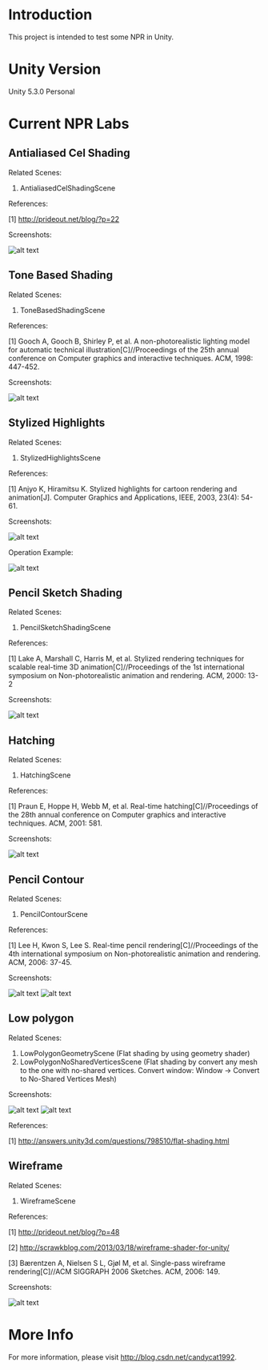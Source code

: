 # Introduction

This project is intended to test some NPR in Unity.

# Unity Version

Unity 5.3.0 Personal

# Current NPR Labs

## Antialiased Cel Shading

Related Scenes:

1. AntialiasedCelShadingScene

References:

[1] http://prideout.net/blog/?p=22

Screenshots:

![alt text](https://github.com/candycat1992/NPR_Lab/blob/master/SceneImages/AntialiasedCelShadingScene.png)

## Tone Based Shading

Related Scenes:

1. ToneBasedShadingScene

References:

[1] Gooch A, Gooch B, Shirley P, et al. A non-photorealistic lighting model for automatic technical illustration[C]//Proceedings of the 25th annual conference on Computer graphics and interactive techniques. ACM, 1998: 447-452.

Screenshots:

![alt text](https://github.com/candycat1992/NPR_Lab/blob/master/SceneImages/ToneBasedShadingScene.png)

## Stylized Highlights

Related Scenes:

1. StylizedHighlightsScene

References:

[1] Anjyo K, Hiramitsu K. Stylized highlights for cartoon rendering and animation[J]. Computer Graphics and Applications, IEEE, 2003, 23(4): 54-61.

Screenshots:

![alt text](https://github.com/candycat1992/NPR_Lab/blob/master/SceneImages/StylizedHighlightsScene.png)

Operation Example:

![alt text](https://github.com/candycat1992/NPR_Lab/blob/master/SceneImages/OperationExample.png)

## Pencil Sketch Shading

Related Scenes:

1. PencilSketchShadingScene

References:

[1] Lake A, Marshall C, Harris M, et al. Stylized rendering techniques for scalable real-time 3D animation[C]//Proceedings of the 1st international symposium on Non-photorealistic animation and rendering. ACM, 2000: 13-2

Screenshots:

![alt text](https://github.com/candycat1992/NPR_Lab/blob/master/SceneImages/PencilSketchScene.png)

## Hatching

Related Scenes:

1. HatchingScene

References:

[1] Praun E, Hoppe H, Webb M, et al. Real-time hatching[C]//Proceedings of the 28th annual conference on Computer graphics and interactive techniques. ACM, 2001: 581.

Screenshots:

![alt text](https://github.com/candycat1992/NPR_Lab/blob/master/SceneImages/HatchingScene.png)

## Pencil Contour

Related Scenes:

1. PencilContourScene

References:

[1] Lee H, Kwon S, Lee S. Real-time pencil rendering[C]//Proceedings of the 4th international symposium on Non-photorealistic animation and rendering. ACM, 2006: 37-45.

Screenshots:

![alt text](https://github.com/candycat1992/NPR_Lab/blob/master/SceneImages/PencilContourScene.png)
![alt text](https://github.com/candycat1992/NPR_Lab/blob/master/SceneImages/ContourZoom.png)

## Low polygon

Related Scenes:

1. LowPolygonGeometryScene (Flat shading by using geometry shader)
2. LowPolygonNoSharedVerticesScene (Flat shading by convert any mesh to the one with no-shared vertices. Convert window: Window -> Convert to No-Shared Vertices Mesh)

Screenshots:

![alt text](https://github.com/candycat1992/NPR_Lab/blob/master/SceneImages/LowPolygonGeometryScene.png) ![alt text](https://github.com/candycat1992/NPR_Lab/blob/master/SceneImages/LowPolygonNoSharedVerticesScene.png)

References:

[1] http://answers.unity3d.com/questions/798510/flat-shading.html

## Wireframe

Related Scenes:

1. WireframeScene

References:

[1] http://prideout.net/blog/?p=48

[2] http://scrawkblog.com/2013/03/18/wireframe-shader-for-unity/

[3] Bærentzen A, Nielsen S L, Gjøl M, et al. Single-pass wireframe rendering[C]//ACM SIGGRAPH 2006 Sketches. ACM, 2006: 149.

Screenshots:

![alt text](https://github.com/candycat1992/NPR_Lab/blob/master/SceneImages/WireframeScene.png)

# More Info

For more information, please visit http://blog.csdn.net/candycat1992.


